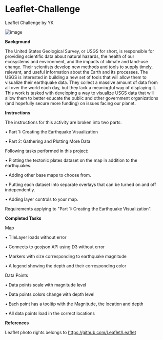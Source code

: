 # Leaflet-Challenge
Leaflet Challenge by YK

![image](https://github.com/YargKlnc/Leaflet-Challenge/assets/142269763/1f51cd23-ab0e-4c95-8dd9-7af4910c6672)



**Background**

The United States Geological Survey, or USGS for short, is responsible for providing scientific data about natural hazards, the health of our ecosystems and environment, and the impacts of climate and land-use change. Their scientists develop new methods and tools to supply timely, relevant, and useful information about the Earth and its processes. The USGS is interested in building a new set of tools that will allow them to visualize their earthquake data. They collect a massive amount of data from all over the world each day, but they lack a meaningful way of displaying it. This work is tasked with developing a way to visualize USGS data that will allow them to better educate the public and other government organizations (and hopefully secure more funding) on issues facing our planet.

**Instructions**

The instructions for this activity are broken into two parts:
  
  •	Part 1: Creating the Earthquake Visualization
  
  •	Part 2: Gathering and Plotting More Data 


Following tasks performed in this project:

•	Plotting the tectonic plates dataset on the map in addition to the earthquakes.

•	Adding other base maps to choose from.

•	Putting each dataset into separate overlays that can be turned on and off independently.

•	Adding layer controls to your map.


Requirements applying to "Part 1: Creating the Earthquake Visualization".


**Completed Tasks**


Map

•	TileLayer loads without error 

•	Connects to geojson API using D3 without error 

•	Markers with size corresponding to earthquake magnitude 

•	A legend showing the depth and their corresponding color 


Data Points 

•	Data points scale with magnitude level 

•	Data points colors change with depth level 

•	Each point has a tooltip with the Magnitude, the location and depth 

•	All data points load in the correct locations 


**References**

Leaflet photo rights belongs to https://github.com/Leaflet/Leaflet
